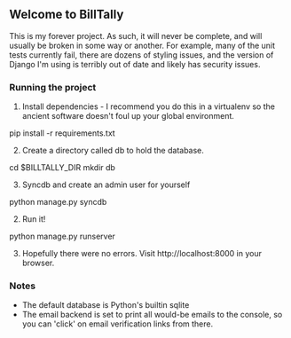 ## Welcome to BillTally

This is my forever project.  As such, it will never be complete,
and will usually be broken in some way or another.  For example,
many of the unit tests currently fail, there are dozens of styling
issues, and the version of Django I'm using is terribly out of date
and likely has security issues.

### Running the project

1. Install dependencies - I recommend you do this in a virtualenv
so the ancient software doesn't foul up your global environment.

 pip install -r requirements.txt

2. Create a directory called db to hold the database.

 cd $BILLTALLY\_DIR
 mkdir db

3. Syncdb and create an admin user for yourself 

 python manage.py syncdb

2. Run it!

 python manage.py runserver

3. Hopefully there were no errors. Visit http://localhost:8000
in your browser.

### Notes

- The default database is Python's builtin sqlite
- The email backend is set to print all would-be emails to the console,
so you can 'click' on email verification links from there.
